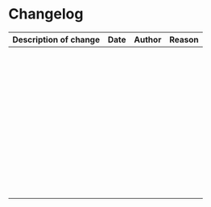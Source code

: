 # Changelog

| Description of change      | Date       | Author       | Reason                   |
|----------------------------|------------|--------------|--------------------------|
|                            |            |              |                          |
|                            |            |              |                          |
|                            |            |              |                          |
|                            |            |              |                          |
|                            |            |              |                          |
|                            |            |              |                          |
|                            |            |              |                          |
|                            |            |              |                          |
|                            |            |              |                          |
|                            |            |              |                          |
|                            |            |              |                          |
|                            |            |              |                          |
|                            |            |              |                          |
|                            |            |              |                          |
|                            |            |              |                          |
|                            |            |              |                          |
|                            |            |              |                          |
|                            |            |              |                          |
|                            |            |              |                          |
|                            |            |              |                          |
|                            |            |              |                          |
|                            |            |              |                          |
|                            |            |              |                          |
|                            |            |              |                          |
|                            |            |              |                          |
|                            |            |              |                          |
|                            |            |              |                          |
|                            |            |              |                          |
|                            |            |              |                          |
|                            |            |              |                          |
|                            |            |              |                          |
|                            |            |              |                          |
|                            |            |              |                          |
|                            |            |              |                          |
|                            |            |              |                          |
|                            |            |              |                          |
|                            |            |              |                          |
|                            |            |              |                          |
|                            |            |              |                          |
|                            |            |              |                          |
|                            |            |              |                          |
|                            |            |              |                          |
|                            |            |              |                          |
|                            |            |              |                          |
|                            |            |              |                          |
|                            |            |              |                          |
|                            |            |              |                          |
|                            |            |              |                          |
|                            |            |              |                          |
|                            |            |              |                          |
